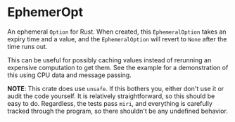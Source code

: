 # EphemerOpt

An ephemeral `Option` for Rust. When created, this `EphemeralOption` takes an expiry time and a value, and the `EphemeralOption` will revert to `None` after the time runs out.

This can be useful for possibly caching values instead of rerunning an expensive computation to get them. See the example for a demonstration of this using CPU data and message passing.

**NOTE**: This crate does use `unsafe`. If this bothers you, either don't use it or audit the code yourself. It is relatively straightforward, so this should be easy to do. Regardless, the tests pass `miri`, and everything is carefully tracked through the program, so there shouldn't be any undefined behavior.
